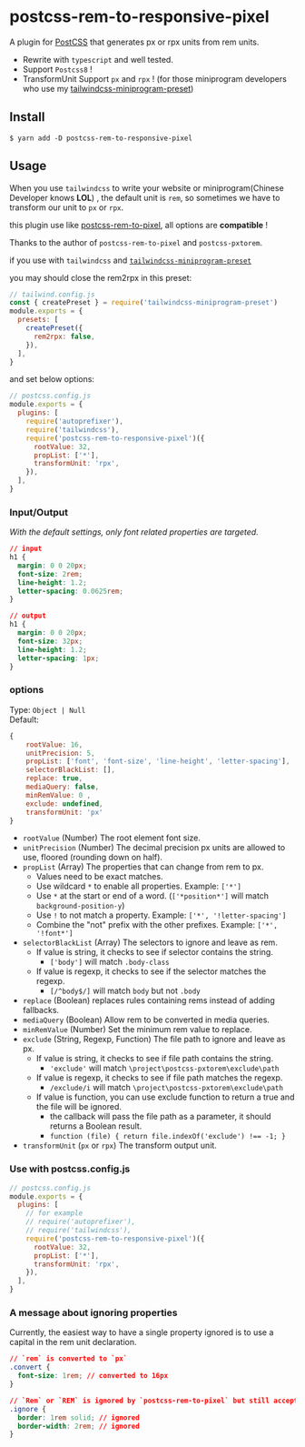 # postcss-rem-to-responsive-pixel

A plugin for [PostCSS](https://github.com/ai/postcss) that generates px or rpx units from rem units.

- Rewrite with `typescript` and well tested.
- Support `Postcss8` !
- TransformUnit Support `px` and `rpx` ! (for those miniprogram developers who use my [tailwindcss-miniprogram-preset](https://github.com/sonofmagic/tailwindcss-miniprogram-preset))

## Install

```shell
$ yarn add -D postcss-rem-to-responsive-pixel
```

## Usage

When you use `tailwindcss` to write your website or miniprogram(Chinese Developer knows **LOL**) , the default unit is `rem`, so sometimes we have to transform our unit to `px` or `rpx`.

this plugin use like [postcss-rem-to-pixel](https://www.npmjs.com/package/postcss-rem-to-pixel), all options are **compatible** !

Thanks to the author of `postcss-rem-to-pixel` and `postcss-pxtorem`.

if you use with `tailwindcss` and [`tailwindcss-miniprogram-preset`](https://www.npmjs.com/package/tailwindcss-miniprogram-preset)

you may should close the rem2rpx in this preset:

```js
// tailwind.config.js
const { createPreset } = require('tailwindcss-miniprogram-preset')
module.exports = {
  presets: [
    createPreset({
      rem2rpx: false,
    }),
  ],
}
```

and set below options:

```js
// postcss.config.js
module.exports = {
  plugins: [
    require('autoprefixer'),
    require('tailwindcss'),
    require('postcss-rem-to-responsive-pixel')({
      rootValue: 32,
      propList: ['*'],
      transformUnit: 'rpx',
    }),
  ],
}
```

### Input/Output

_With the default settings, only font related properties are targeted._

```css
// input
h1 {
  margin: 0 0 20px;
  font-size: 2rem;
  line-height: 1.2;
  letter-spacing: 0.0625rem;
}

// output
h1 {
  margin: 0 0 20px;
  font-size: 32px;
  line-height: 1.2;
  letter-spacing: 1px;
}
```

### options

Type: `Object | Null`  
Default:

```js
{
    rootValue: 16,
    unitPrecision: 5,
    propList: ['font', 'font-size', 'line-height', 'letter-spacing'],
    selectorBlackList: [],
    replace: true,
    mediaQuery: false,
    minRemValue: 0 ,
    exclude: undefined,
    transformUnit: 'px'
}
```

- `rootValue` (Number) The root element font size.
- `unitPrecision` (Number) The decimal precision px units are allowed to use, floored (rounding down on half).
- `propList` (Array) The properties that can change from rem to px.
  - Values need to be exact matches.
  - Use wildcard `*` to enable all properties. Example: `['*']`
  - Use `*` at the start or end of a word. (`['*position*']` will match `background-position-y`)
  - Use `!` to not match a property. Example: `['*', '!letter-spacing']`
  - Combine the "not" prefix with the other prefixes. Example: `['*', '!font*']`
- `selectorBlackList` (Array) The selectors to ignore and leave as rem.
  - If value is string, it checks to see if selector contains the string.
    - `['body']` will match `.body-class`
  - If value is regexp, it checks to see if the selector matches the regexp.
    - `[/^body$/]` will match `body` but not `.body`
- `replace` (Boolean) replaces rules containing rems instead of adding fallbacks.
- `mediaQuery` (Boolean) Allow rem to be converted in media queries.
- `minRemValue` (Number) Set the minimum rem value to replace.
- `exclude` (String, Regexp, Function) The file path to ignore and leave as px.
  - If value is string, it checks to see if file path contains the string.
    - `'exclude'` will match `\project\postcss-pxtorem\exclude\path`
  - If value is regexp, it checks to see if file path matches the regexp.
    - `/exclude/i` will match `\project\postcss-pxtorem\exclude\path`
  - If value is function, you can use exclude function to return a true and the file will be ignored.
    - the callback will pass the file path as a parameter, it should returns a Boolean result.
    - `function (file) { return file.indexOf('exclude') !== -1; }`
- `transformUnit` (`px` or `rpx`) The transform output unit.

### Use with postcss.config.js

```js
// postcss.config.js
module.exports = {
  plugins: [
    // for example
    // require('autoprefixer'),
    // require('tailwindcss'),
    require('postcss-rem-to-responsive-pixel')({
      rootValue: 32,
      propList: ['*'],
      transformUnit: 'rpx',
    }),
  ],
}
```

### A message about ignoring properties

Currently, the easiest way to have a single property ignored is to use a capital in the rem unit declaration.

```css
// `rem` is converted to `px`
.convert {
  font-size: 1rem; // converted to 16px
}

// `Rem` or `REM` is ignored by `postcss-rem-to-pixel` but still accepted by browsers
.ignore {
  border: 1rem solid; // ignored
  border-width: 2rem; // ignored
}
```

